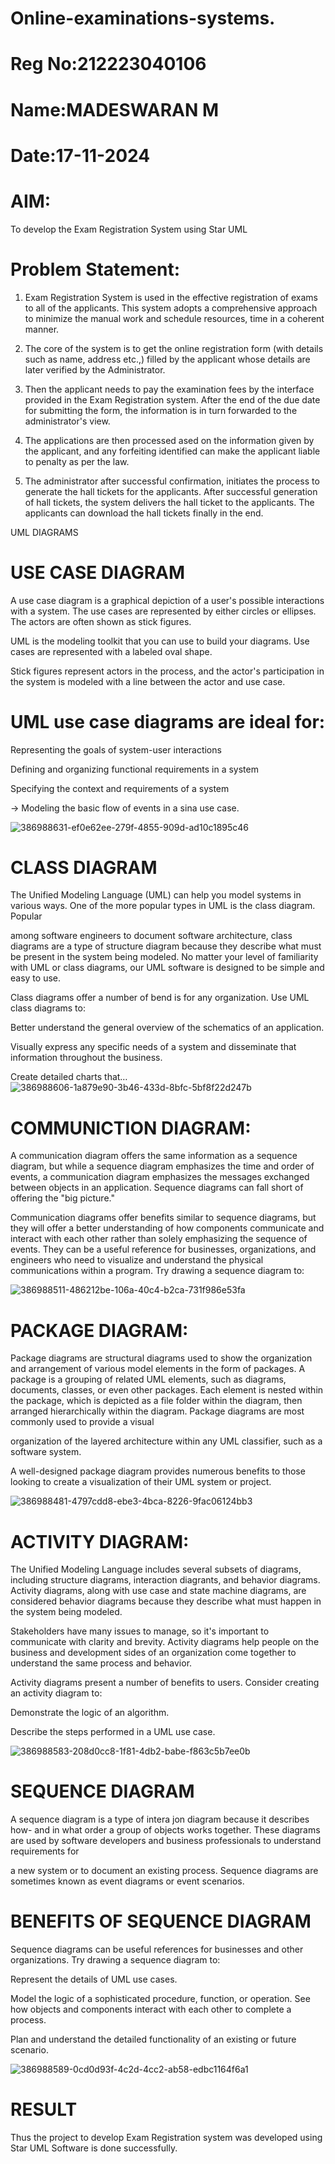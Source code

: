 # Online-examinations-systems.
# Reg No:212223040106
# Name:MADESWARAN M
# Date:17-11-2024


# AIM:
To develop the Exam Registration System using Star UML

# Problem Statement:
1. Exam Registration System is used in the effective registration of exams to all of the applicants. This system adopts a comprehensive approach to minimize the manual work and schedule resources, time in a coherent manner.

2. The core of the system is to get the online registration form (with details such as name, address etc.,) filled by the applicant whose details are later verified by the Administrator.

3. Then the applicant needs to pay the examination fees by the interface provided in the Exam Registration system. After the end of the due date for submitting the form, the information is in turn forwarded to the administrator's view.

4. The applications are then processed ased on the information given by the applicant, and any forfeiting identified can make the applicant liable to penalty as per the law.

5. The administrator after successful confirmation, initiates the process to generate the hall tickets for the applicants. After successful generation of hall tickets, the system delivers the hall ticket to the applicants. The applicants can download the hall tickets finally in the end.

UML DIAGRAMS

# USE CASE DIAGRAM

A use case diagram is a graphical depiction of a user's possible interactions with a system. The use cases are represented by either circles or ellipses. The actors are often shown as stick figures.

UML is the modeling toolkit that you can use to build your diagrams. Use cases are represented with a labeled oval shape.

Stick figures represent actors in the process, and the actor's participation in the system is modeled with a line between the actor and use case.
# UML use case diagrams are ideal for:


Representing the goals of system-user interactions

Defining and organizing functional requirements in a system

Specifying the context and requirements of a system

→ Modeling the basic flow of events in a sina use case.


![386988631-ef0e62ee-279f-4855-909d-ad10c1895c46](https://github.com/user-attachments/assets/b3551612-b80f-4d55-b355-22686a7061e0)




# CLASS DIAGRAM

The Unified Modeling Language (UML) can help you model systems in various ways. One of the more popular types in UML is the class diagram. Popular

among software engineers to document software architecture, class diagrams are a type of structure diagram because they describe what must be present in the system being modeled. No matter your level of familiarity with UML or class diagrams, our UML software is designed to be simple and easy to use.

Class diagrams offer a number of bend is for any organization. Use UML class diagrams to:

Better understand the general overview of the schematics of an application.

Visually express any specific needs of a system and disseminate that information throughout the business.

Create detailed charts that…
![386988606-1a879e90-3b46-433d-8bfc-5bf8f22d247b](https://github.com/user-attachments/assets/eda4df0d-ccfb-402a-93d7-7a37604e5dc7)



# COMMUNICTION DIAGRAM:

A communication diagram offers the same information as a sequence diagram, but while a sequence diagram emphasizes the time and order of events, a communication diagram emphasizes the messages exchanged between objects in an application. Sequence diagrams can fall short of offering the "big picture."

Communication diagrams offer benefits similar to sequence diagrams, but they will offer a better understanding of how components communicate and interact with each other rather than solely emphasizing the sequence of events. They can be a useful reference for businesses, organizations, and engineers who need to visualize and understand the physical communications within a program. Try drawing a sequence diagram to:

![386988511-486212be-106a-40c4-b2ca-731f986e53fa](https://github.com/user-attachments/assets/ad4fc06e-44e4-4c6d-ad31-413558db0837)



# PACKAGE DIAGRAM:

Package diagrams are structural diagrams used to show the organization and arrangement of various model elements in the form of packages. A package is a grouping of related UML elements, such as diagrams, documents, classes, or even other packages. Each element is nested within the package, which is depicted as a file folder within the diagram, then arranged hierarchically within the diagram. Package diagrams are most commonly used to provide a visual

organization of the layered architecture within any UML classifier, such as a software system.

A well-designed package diagram provides numerous benefits to those looking to create a visualization of their UML system or project.

![386988481-4797cdd8-ebe3-4bca-8226-9fac06124bb3](https://github.com/user-attachments/assets/f8c0f60f-104f-4143-a5b6-50f39f7af88a)







# ACTIVITY DIAGRAM:

The Unified Modeling Language includes several subsets of diagrams, including structure diagrams, interaction diagrants, and behavior diagrams. Activity diagrams, along with use case and state machine diagrams, are considered behavior diagrams because they describe what must happen in the system being modeled.

Stakeholders have many issues to manage, so it's important to communicate with clarity and brevity. Activity diagrams help people on the business and development sides of an organization come together to understand the same process and behavior.

Activity diagrams present a number of benefits to users. Consider creating an activity diagram to:

Demonstrate the logic of an algorithm.

Describe the steps performed in a UML use case.


![386988583-208d0cc8-1f81-4db2-babe-f863c5b7ee0b](https://github.com/user-attachments/assets/3edc100a-d9a0-4447-8704-681af501e923)



# SEQUENCE DIAGRAM

A sequence diagram is a type of intera jon diagram because it describes how- and in what order a group of objects works together. These diagrams are used by software developers and business professionals to understand requirements for

a new system or to document an existing process. Sequence diagrams are sometimes known as event diagrams or event scenarios.


# BENEFITS OF SEQUENCE DIAGRAM

Sequence diagrams can be useful references for businesses and other organizations. Try drawing a sequence diagram to:

Represent the details of UML use cases.

Model the logic of a sophisticated procedure, function, or operation. See how objects and components interact with each other to complete a process.

Plan and understand the detailed functionality of an existing or future scenario.


![386988589-0cd0d93f-4c2d-4cc2-ab58-edbc1164f6a1](https://github.com/user-attachments/assets/b9445bf4-6b22-4782-a805-4df8ed471b46)




# RESULT

Thus the project to develop Exam Registration system was developed using Star UML Software is done successfully.

